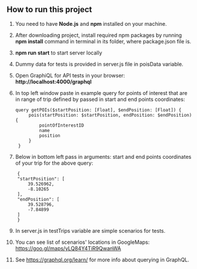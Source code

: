 ## How to run this project
1. You need to have **Node.js** and **npm** installed on your machine.

2. After downloading project, install required npm packages by running **npm install** command in terminal in its folder, where package.json file is.

3. **npm run start** to start server locally

4. Dummy data for tests is provided in server.js file in poisData variable.

5. Open GraphiQL for API tests in your browser: **http://localhost:4000/graphql**

6. In top left window paste in example query for points of interest that are in range of trip defined by passed in start and end points coordinates:

   ```
   query getPOIs($startPosition: [Float], $endPosition: [Float]) {
        pois(startPosition: $startPosition, endPosition: $endPosition) {
            pointOfInterestID
            name
            position
        }
    }
    ```
8. Below in bottom left pass in arguments: start and end points coordinates of your trip for the above query:
```
    {
    "startPosition": [
        39.526962,
        -8.10265
    ],
    "endPosition": [
        39.528796,
        -7.84899
    ]
    }
```

9. In server.js in testTrips variable are simple scenarios for tests.

10. You can see list of scenarios' locations in GoogleMaps: https://goo.gl/maps/yLQ84Y4TiR9QwanWA

11. See https://graphql.org/learn/ for more info about querying in GraphQL.
